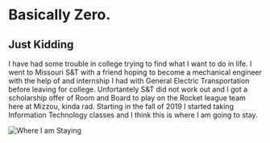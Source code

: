 # Basically Zero. 

## Just Kidding

I have had some trouble in college trying to find what I want to do in life. I went to Missouri S&T with a friend hoping to become a mechanical engineer with the help of and internship I had with General Electric Transportation before leaving for college.  Unfortantely S&T did not work out and I got a scholarship offer of Room and Board to play on the Rocket league team here at Mizzou, kinda rad. Starting in the fall of 2019 I started taking Information Technology classes and I think this is where I am going to stay.

![Where I am Staying](https://i0.wp.com/marketbusinessnews.com/wp-content/uploads/2018/11/Information-Technology.jpg?w=1044&ssl=1)
